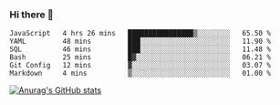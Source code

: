 ### Hi there 👋
<!--START_SECTION:waka-->

```text
JavaScript   4 hrs 26 mins   ████████████████▒░░░░░░░░   65.50 %
YAML         48 mins         ███░░░░░░░░░░░░░░░░░░░░░░   11.90 %
SQL          46 mins         ███░░░░░░░░░░░░░░░░░░░░░░   11.48 %
Bash         25 mins         █▓░░░░░░░░░░░░░░░░░░░░░░░   06.21 %
Git Config   12 mins         ▓░░░░░░░░░░░░░░░░░░░░░░░░   03.07 %
Markdown     4 mins          ▒░░░░░░░░░░░░░░░░░░░░░░░░   01.00 %
```

<!--END_SECTION:waka-->
[![Anurag's GitHub stats](https://github-readme-stats.vercel.app/api?username=Kevinbarrero)](https://github.com/anuraghazra/github-readme-stats)
<!--
**Kevinbarrero/Kevinbarrero** is a ✨ _special_ ✨ repository because its `README.md` (this file) appears on your GitHub profile.

Here are some ideas to get you started:

- 🔭 I’m currently working on ...
- 🌱 I’m currently learning ...
- 👯 I’m looking to collaborate on ...
- 🤔 I’m looking for help with ...
- 💬 Ask me about ...
- 📫 How to reach me: ...
- 😄 Pronouns: ...
- ⚡ Fun fact: ...

-->


